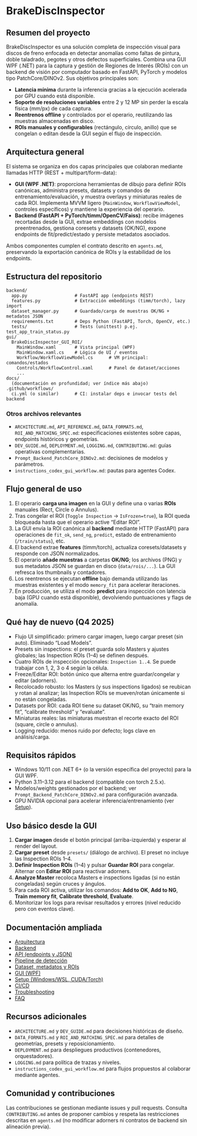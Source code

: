 # BrakeDiscInspector

## Resumen del proyecto
BrakeDiscInspector es una solución completa de inspección visual para discos de freno enfocada en detectar anomalías como faltas de pintura, doble taladrado, pegotes y otros defectos superficiales. Combina una GUI WPF (.NET) para la captura y gestión de Regiones de Interés (ROIs) con un backend de visión por computador basado en FastAPI, PyTorch y modelos tipo PatchCore/DINOv2. Sus objetivos principales son:

- **Latencia mínima** durante la inferencia gracias a la ejecución acelerada por GPU cuando está disponible.
- **Soporte de resoluciones variables** entre 2 y 12 MP sin perder la escala física (mm/px) de cada captura.
- **Reentrenos offline** y controlados por el operario, reutilizando las muestras almacenadas en disco.
- **ROIs manuales y configurables** (rectángulo, círculo, anillo) que se congelan o editan desde la GUI según el flujo de inspección.

## Arquitectura general
El sistema se organiza en dos capas principales que colaboran mediante llamadas HTTP (REST + multipart/form-data):

- **GUI (WPF .NET)**: proporciona herramientas de dibujo para definir ROIs canónicas, administra presets, datasets y comandos de entrenamiento/evaluación, y muestra overlays y miniaturas reales de cada ROI. Implementa MVVM ligero (`MainWindow`, `WorkflowViewModel`, controles específicos) y mantiene la experiencia del operario.
- **Backend (FastAPI + PyTorch/timm/OpenCV/Faiss)**: recibe imágenes recortadas desde la GUI, extrae embeddings con modelos preentrenados, gestiona coresets y datasets (OK/NG), expone endpoints de fit/predict/estado y persiste metadatos asociados.

Ambos componentes cumplen el contrato descrito en `agents.md`, preservando la exportación canónica de ROIs y la estabilidad de los endpoints.

## Estructura del repositorio
```
backend/
  app.py                  # FastAPI app (endpoints REST)
  features.py             # Extracción embeddings (timm/torch), lazy import
  dataset_manager.py      # Guardado/carga de muestras OK/NG + metadatos JSON
  requirements.txt        # Deps Python (FastAPI, Torch, OpenCV, etc.)
  tests/                  # Tests (unittest) p.ej. test_app_train_status.py
gui/
  BrakeDiscInspector_GUI_ROI/
    MainWindow.xaml       # Vista principal (WPF)
    MainWindow.xaml.cs    # Lógica de UI / eventos
    Workflow/WorkflowViewModel.cs      # VM principal: comandos/estados
    Controls/WorkflowControl.xaml      # Panel de dataset/acciones
    ...
docs/
  (documentación en profundidad; ver índice más abajo)
.github/workflows/
  ci.yml (o similar)      # CI: instalar deps e invocar tests del backend
```

### Otros archivos relevantes
- `ARCHITECTURE.md`, `API_REFERENCE.md`, `DATA_FORMATS.md`, `ROI_AND_MATCHING_SPEC.md`: especificaciones existentes sobre capas, endpoints históricos y geometrías.
- `DEV_GUIDE.md`, `DEPLOYMENT.md`, `LOGGING.md`, `CONTRIBUTING.md`: guías operativas complementarias.
- `Prompt_Backend_PatchCore_DINOv2.md`: decisiones de modelos y parámetros.
- `instructions_codex_gui_workflow.md`: pautas para agentes Codex.

## Flujo general de uso
1. El operario **carga una imagen** en la GUI y define una o varias **ROIs** manuales (Rect, Circle o Annulus).
2. Tras congelar el ROI (`Toggle Inspection` → `IsFrozen=true`), la ROI queda bloqueada hasta que el operario active “Editar ROI”.
3. La GUI envía la ROI canónica al **backend** mediante HTTP (FastAPI) para operaciones de `fit_ok`, `send_ng`, `predict`, estado de entrenamiento (`/train/status`), etc.
4. El backend extrae **features** (timm/torch), actualiza coresets/datasets y responde con JSON normalizados.
5. El operario **añade muestras** a carpetas **OK/NG**; los archivos (PNG) y sus metadatos JSON se guardan en disco (`data/rois/...`). La GUI refresca los thumbnails y contadores.
6. Los reentrenos se ejecutan **offline** bajo demanda utilizando las muestras existentes y el modo `memory_fit` para acelerar iteraciones.
7. En producción, se utiliza el modo **predict** para inspección con latencia baja (GPU cuando está disponible), devolviendo puntuaciones y flags de anomalía.

## Qué hay de nuevo (Q4 2025)
- Flujo UI simplificado: primero cargar imagen, luego cargar preset (sin auto). Eliminado “Load Models”.
- Presets sin inspections: el preset guarda solo Masters y ajustes globales; las Inspection ROIs (1–4) se definen después.
- Cuatro ROIs de inspección opcionales: `Inspection 1..4`. Se puede trabajar con 1, 2, 3 o 4 según la célula.
- Freeze/Editar ROI: botón único que alterna entre guardar/congelar y editar (adorners).
- Recolocado robusto: los Masters (y sus inspections ligados) se reubican y rotan al analizar; las Inspection ROIs se mueven/rotan únicamente si no están congeladas.
- Datasets por ROI: cada ROI tiene su dataset OK/NG, su “train memory fit”, “calibrate threshold” y “evaluate”.
- Miniaturas reales: las miniaturas muestran el recorte exacto del ROI (square, circle o annulus).
- Logging reducido: menos ruido por defecto; logs clave en análisis/carga.

## Requisitos rápidos
- Windows 10/11 con .NET 6+ (o la versión específica del proyecto) para la GUI WPF.
- Python 3.11–3.12 para el backend (compatible con torch 2.5.x).
- Modelos/weights gestionados por el backend; ver `Prompt_Backend_PatchCore_DINOv2.md` para configuración avanzada.
- GPU NVIDIA opcional para acelerar inferencia/entrenamiento (ver [Setup](docs/SETUP.md)).

## Uso básico desde la GUI
1. **Cargar imagen** desde el botón principal (arriba-izquierda) y esperar al render del layout.
2. **Cargar preset** desde `presets/` (diálogo de archivo). El preset no incluye las Inspection ROIs 1–4.
3. **Definir Inspection ROIs** (1–4) y pulsar **Guardar ROI** para congelar. Alternar con **Editar ROI** para reactivar adorners.
4. **Analyze Master** recoloca Masters e inspections ligadas (si no están congeladas) según cruces y ángulos.
5. Para cada ROI activa, utilizar los comandos: **Add to OK**, **Add to NG**, **Train memory fit**, **Calibrate threshold**, **Evaluate**.
6. Monitorizar los logs para revisar resultados y errores (nivel reducido pero con eventos clave).

## Documentación ampliada
- [Arquitectura](docs/ARQUITECTURA.md)
- [Backend](docs/BACKEND.md)
- [API (endpoints y JSON)](docs/API.md)
- [Pipeline de detección](docs/PIPELINE_DETECCION.md)
- [Dataset, metadatos y ROIs](docs/DATASET_Y_ROI.md)
- [GUI (WPF)](docs/GUI.md)
- [Setup (Windows/WSL, CUDA/Torch)](docs/SETUP.md)
- [CI/CD](docs/CI_CD.md)
- [Troubleshooting](docs/TROUBLESHOOTING.md)
- [FAQ](docs/FAQ.md)

## Recursos adicionales
- `ARCHITECTURE.md` y `DEV_GUIDE.md` para decisiones históricas de diseño.
- `DATA_FORMATS.md` y `ROI_AND_MATCHING_SPEC.md` para detalles de geometrías, presets y reposicionamiento.
- `DEPLOYMENT.md` para despliegues productivos (contenedores, orquestadores).
- `LOGGING.md` para política de trazas y niveles.
- `instructions_codex_gui_workflow.md` para flujos propuestos al colaborar mediante agentes.

## Comunidad y contribuciones
Las contribuciones se gestionan mediante issues y pull requests. Consulta `CONTRIBUTING.md` antes de proponer cambios y respeta las restricciones descritas en `agents.md` (no modificar adorners ni contratos de backend sin alineación previa).

